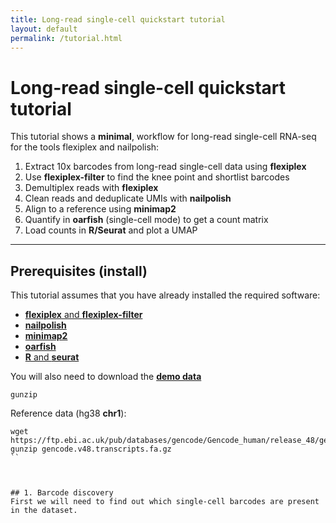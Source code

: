 ```yaml
---
title: Long-read single-cell quickstart tutorial
layout: default
permalink: /tutorial.html
---
```


# Long-read single-cell quickstart tutorial

This tutorial shows a **minimal**, workflow for long-read single-cell RNA-seq for the tools flexiplex and nailpolish:

1. Extract 10x barcodes from long-read single-cell data using **flexiplex**  
2. Use **flexiplex-filter** to find the knee point and shortlist barcodes  
3. Demultiplex reads with **flexiplex**  
4. Clean reads and deduplicate UMIs with **nailpolish**
5. Align to a reference using **minimap2**
6. Quantify in **oarfish** (single-cell mode) to get a count matrix  
7. Load counts in **R/Seurat** and plot a UMAP

---

## Prerequisites (install)

This tutorial assumes that you have already installed the required software:
 * [**flexiplex** and **flexiplex-filter**](index.html)
 * [**nailpolish**](https://davidsongroup.github.io/nailpolish/quickstart.html)
 * [**minimap2**](https://github.com/lh3/minimap2)
 * [**oarfish**](https://github.com/COMBINE-lab/oarfish)
 * [**R** and **seurat**](https://satijalab.org/seurat/articles/install_v5.html)

You will also need to download the [**demo data**]()
```wget .....
gunzip 
```

Reference data (hg38 **chr1**):
```
wget https://ftp.ebi.ac.uk/pub/databases/gencode/Gencode_human/release_48/gencode.v48.transcripts.fa.gz
gunzip gencode.v48.transcripts.fa.gz
``



## 1. Barcode discovery
First we will need to find out which single-cell barcodes are present in the dataset. 







